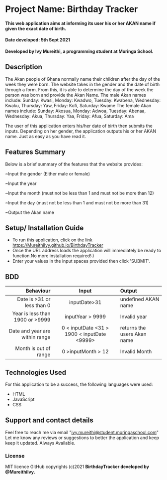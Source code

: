 # Project Name: Birthday Tracker
#### This web application aims at informing its user his or her AKAN name if given the exact date of birth.
#### Date developed: 5th Sept 2021
#### Developed by **Ivy Mureithi**, a programming student at Moringa School.

## Description
The Akan people of Ghana normally name their children after the day of the week they were born. The website takes in the gender and the date of birth through a form. From this, it is able to determine the day of the week the person was born and provide the Akan Name. The male Akan names include: Sunday: Kwasi, Monday: Kwadwo, Tuesday: Kwabena, Wednesday: Kwaku, Thursday: Yaw, Friday: Kofi, Saturday: Kwame The female Akan names include: Sunday: Akosua, Monday: Adwoa, Tuesday: Abenaa, Wednesday: Akua, Thursday: Yaa, Friday: Afua, Saturday: Ama

The user of this application enters his/her date of birth then submits the inputs. Depending on her gender, the application outputs his or her AKAN name. Just as easy as you have read it.

## Features Summary
Below is a brief summary of the features that the website provides:

 ~Input the gender (Either male or female)
 
 ~Input the year
 
 ~Input the month (must not be less than 1 and must not be more than 12)
 
 ~Input the day (must not be less than 1 and must not be more than 31)
 
 ~Output the Akan name

## Setup/ Installation Guide
*  To run this  application, click on the link https://MureithiIvy.github.io/BirthdayTracker
* Once the URL address loads  the application will immediately be ready to function.No more installation required!:)
* Enter your values  in the  input spaces provided then  click 'SUBMIT'.

## BDD
|Behaviour                  | Input       | Output              |
|--------------------------:|:-----------:|:--------------------
|Date is >31 or less than 0             |inputDate>31       | undefined AKAN name        
|Year is less than 1900 or >9999  |inputYear > 9999       | Invalid year
|Date and year are within range|0 < inputDate <31 > 1900 < inputDate <9999> | returns the users Akan name
|Month is out of range| 0 >inputMonth > 12  | Invalid Month 

 ## Technologies Used
For this application to be a success, the following languages were used:
* HTML
* JavaScript
* CSS
## Support and contact details
Feel free to reach me via email "ivy.mureithi@student.moringaschool.com"
Let me know any reviews or suggestions to better the application and keep keep it updated.
Always Available.
### License
MIT licence
GitHub copyrights (c)2021 **BirthdayTracker developed by @MureithiIvy.**  
